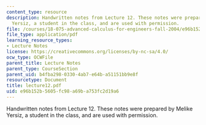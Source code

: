 ```yaml
---
content_type: resource
description: Handwritten notes from Lecture 12. These notes were prepared by Melike
  Yersiz, a student in the class, and are used with permission.
file: /courses/18-075-advanced-calculus-for-engineers-fall-2004/e96b152b5605fc98a69ba753fc2d19a6_lecture12.pdf
file_type: application/pdf
learning_resource_types:
- Lecture Notes
license: https://creativecommons.org/licenses/by-nc-sa/4.0/
ocw_type: OCWFile
parent_title: Lecture Notes
parent_type: CourseSection
parent_uid: b4fba298-0330-4ab7-e64b-a51151bb9e8f
resourcetype: Document
title: lecture12.pdf
uid: e96b152b-5605-fc98-a69b-a753fc2d19a6
---
```

Handwritten notes from Lecture 12. These notes were prepared by Melike Yersiz, a student in the class, and are used with permission.